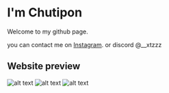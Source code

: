 # I'm Chutipon

Welcome to my github page.

you can contact me on
[Instagram](https://www.instagram.com/__xtzzz/). or discord @__xtzzz

## Website preview
![alt text](https://cdn.discordapp.com/attachments/1035521179009691670/1308393252252155966/image.png?ex=673dc7ac&is=673c762c&hm=85fee1f8296a51d37aea168de46d82653bfeb512f8ef6cd9fa935081f01a8c9b&)
![alt text](https://cdn.discordapp.com/attachments/1035521179009691670/1308395462851563581/image.png?ex=673dc9bb&is=673c783b&hm=539ab8d99b3abb4f23fa0416a896726545af212736d1dfdaf62165cf8c064021&)
![alt text](https://cdn.discordapp.com/attachments/1035521179009691670/1308395637389398077/image.png?ex=673dc9e4&is=673c7864&hm=a0571939cf00f9ea04deb58059da778fe1b04137d2057f83b5085a6b12140a67&)

